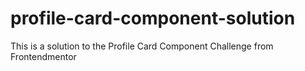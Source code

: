 # profile-card-component-solution
This is a solution to the Profile Card Component Challenge from Frontendmentor
